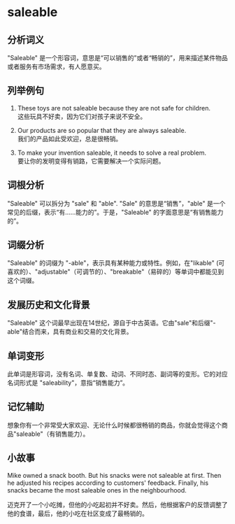 # saleable

## 分析词义

  

"Saleable" 是一个形容词，意思是“可以销售的”或者“畅销的”，用来描述某件物品或者服务有市场需求，有人愿意买。

  

## 列举例句

  

1.  These toys are not saleable because they are not safe for children.  
    这些玩具不好卖，因为它们对孩子来说不安全。
    
      
    
2.  Our products are so popular that they are always saleable.  
    我们的产品如此受欢迎，总是很畅销。
    
      
    
3.  To make your invention saleable, it needs to solve a real problem.  
    要让你的发明变得有销路，它需要解决一个实际问题。
    
      
    

  

## 词根分析

  

"Saleable" 可以拆分为 "sale" 和 "able". "Sale" 的意思是“销售”，"able" 是一个常见的后缀，表示“有……能力的”。于是，"Saleable" 的字面意思是“有销售能力的”。

  

## 词缀分析

  

"Saleable" 的词缀为 "-able"，表示具有某种能力或特性。例如，在"likable" (可喜欢的）、"adjustable"（可调节的）、"breakable"（易碎的）等单词中都能见到这个词缀。

  

## 发展历史和文化背景

  

"Saleable" 这个词最早出现在14世纪，源自于中古英语。它由"sale"和后缀"-able"结合而来，具有商业和交易的文化背景。

  

## 单词变形

  

此单词是形容词，没有名词、单复数、动词、不同时态、副词等的变形。它的对应名词形式是 "saleability"，意指“销售能力”。

  

## 记忆辅助

  

想象你有一个非常受大家欢迎、无论什么时候都很畅销的商品，你就会觉得这个商品"saleable"（有销售能力）。

  

## 小故事

  

Mike owned a snack booth. But his snacks were not saleable at first. Then he adjusted his recipes according to customers' feedback. Finally, his snacks became the most saleable ones in the neighbourhood.

  

迈克开了一个小吃摊，但他的小吃起初并不好卖。然后，他根据客户的反馈调整了他的食谱，最后，他的小吃在社区变成了最畅销的。
